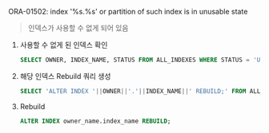 ORA-01502: index '%s.%s' or partition of such index is in unusable state
>인덱스가 사용할 수 없게 되어 있음

1. 사용할 수 없게 된 인덱스 확인
    ```sql
    SELECT OWNER, INDEX_NAME, STATUS FROM ALL_INDEXES WHERE STATUS = 'UNUSABLE';
    ```

1. 해당 인덱스 Rebuild 쿼리 생성
    ```sql
    SELECT 'ALTER INDEX '||OWNER||'.'||INDEX_NAME||' REBUILD;' FROM ALL_INDEXES WHERE STATUS = 'UNUSABLE';
    ```

1. Rebuild
    ```sql
    ALTER INDEX owner_name.index_name REBUILD;
    ```
